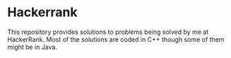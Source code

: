 # Hackerrank

This repository provides solutions to problems being solved by me at HackerRank. Most of the solutions are coded in C++ though some of them might be in Java.
